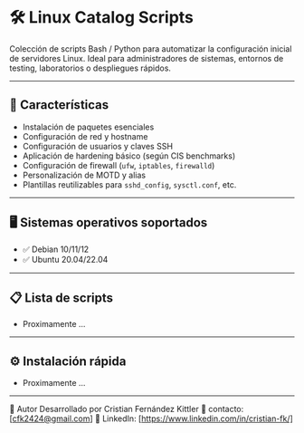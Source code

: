 # 🛠️ Linux Catalog Scripts

Colección de scripts Bash / Python para automatizar la configuración inicial de servidores Linux. Ideal para administradores de sistemas, entornos de testing, laboratorios o despliegues rápidos.

---

## 📌 Características

- Instalación de paquetes esenciales
- Configuración de red y hostname
- Configuración de usuarios y claves SSH
- Aplicación de hardening básico (según CIS benchmarks)
- Configuración de firewall (`ufw`, `iptables`, `firewalld`)
- Personalización de MOTD y alias
- Plantillas reutilizables para `sshd_config`, `sysctl.conf`, etc.

---

## 🖥️ Sistemas operativos soportados

- ✅ Debian 10/11/12
- ✅ Ubuntu 20.04/22.04

---

## 📋 Lista de scripts

- Proximamente ...

---

## ⚙️ Instalación rápida

- Proximamente ...



---



🙋 Autor
Desarrollado por Cristian Fernández Kittler
📧 contacto: [cfk2424@gmail.com]
🔗 LinkedIn: [https://www.linkedin.com/in/cristian-fk/] 
